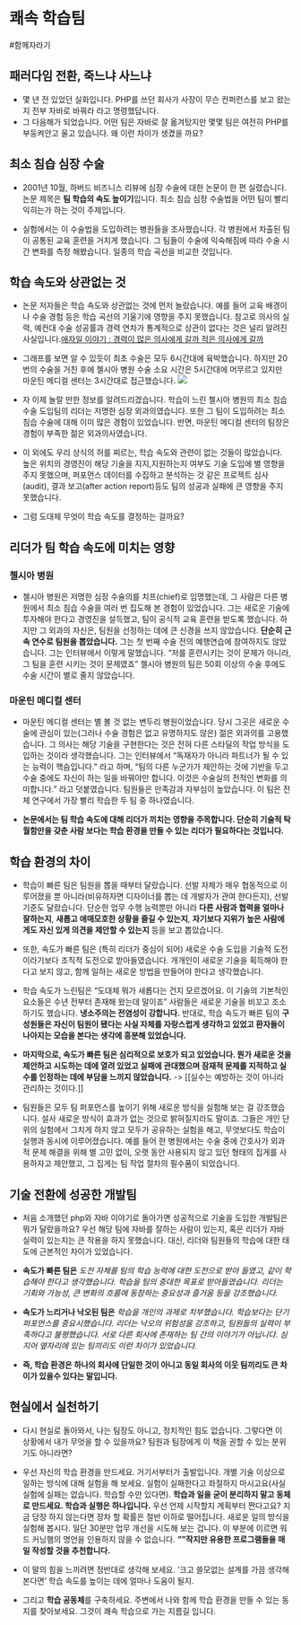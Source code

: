 # 쾌속 학습팀
#함께자라기

## 패러다임 전환, 죽느냐 사느냐
- 몇 년 전 있었던 실화입니다. PHP를 쓰던 회사가 사장이 무슨 컨퍼런스를 보고 왔는지 전부 자바로 바꿔라 라고 명령했답니다.
- 그 다음해가 되었습니다. 어떤 팀은 자바로 잘 옮겨탔지만 몇몇 팀은 여전히 PHP를 부둥켜안고 울고 있습니다. 왜 이런 차이가 생겼을 까요?


## 최소 침습 심장 수술
- 2001년 10월, 하버드 비즈니스 리뷰에 심장 수술에 대한 논문이 한 편 실렸습니다. 논문 제목은 **팀 학습의 속도 높이기**입니다. 최소 침습 심장 수술법을 어떤 팀이 빨리 익히는가 하는 것이 주제입니다.

- 실험에서는 이 수술법을 도입하려는 병원들을 조사했습니다. 각 병원에서 차출된 팀이 공통된 교육 훈련을 거치게 했습니다. 그 팀들이 수술에 익숙해짐에 따라 수술 시간 변화를 측정 해봤습니다. 일종의 학습 곡선을 비교한 것입니다.


## 학습 속도와 상관없는 것
- 논문 저자들은 학습 속도와 상관없는 것에 먼저 놀랐습니다. 예를 들어 교육 배경이나 수술 경험 등은 학습 곡선의 기울기에 영향을 주지 못했습니다.
참고로 의사의 실력, 예컨대 수술 성공률과 경력 연차가 통계적으로 상관이 없다는 것은 널리 알려진 사실입니다.[애자일 이야기 : 경력이 많은 의사에게 갈까 적은 의사에게 갈까](http://agile.egloos.com/4961611)

- 그래프를 보면 알 수 있듯이 최초 수술은 모두 6시간대에 육박했습니다. 하지만 20번의 수술을 거친 후에 첼시아 병원 수술 소요 시간은 5시간대에 머무르고 있지만 마운틴 메디컬 센터는 3시간대로 접근했습니다.
![](%E1%84%8F%E1%85%AB%E1%84%89%E1%85%A9%E1%86%A8%20%E1%84%92%E1%85%A1%E1%86%A8%E1%84%89%E1%85%B3%E1%86%B8%E1%84%90%E1%85%B5%E1%86%B7/IMG_6373858914E2-1.jpeg)

- 자 이제 놀랄 만한 정보를 알려드리겠습니다. 학습이 느린 첼시아 병원의 최소 침습 수술 도입팀의 리더는 저명한 심장 외과의였습니다. 또한 그 팀이 도입하려는 최소 침습 수술에 대해 이미 많은 경험이 있었습니다. 반면, 마운틴 메디컬 센터의 팀장은 경험이 부족한 젊은 외과의사였습니다.

- 이 외에도 우리 상식의 허를 찌르는, 학습 속도와 관련이 없는 것들이 많았습니다. 높은 위치의 경영진이 해당 기술을 지지,지원하는지 여부도 기술 도입에 별 영향을 주지 못했으며, 퍼포먼스 데이터를 수집하고 분석하는 것 같은 프로젝트 심사(audit), 결과 보고(after action report)등도 팀의 성공과 실패에 큰 영향을 주지 못했습니다.

- 그럼 도대체 무엇이 학습 속도를 결정하는 걸까요?

## 리더가 팀 학습 속도에 미치는 영향
### 첼시아 병원
- 첼시아 병원은 저명한 심장 수술의를 치프(chief)로 임명했는데, 그 사람은 다른 병원에서 최소 침습 수술을 여러 번 집도해 본 경험이 있었습니다. 그는 새로운 기술에 투자해야 한다고 경영진을 설득했고, 팀이 공식적 교육 훈련을 받도록 했습니다. 하지만 그 외과의 자신은, 팀원을 선정하는 데에 큰 신경을 쓰지 않았습니다. **단순히 근속 연수로 팀원을 뽑았습니다.**
그는 첫 번째 수술 전의 예행연습에 참여하지도 않았습니다. 그는 인터뷰에서 이렇게 말했습니다. “저를 훈련시키는 것이 문제가 아니라, 그 팀을 훈련 시키는 것이 문제였죠” 첼시아 병원의 팀은 50회 이상의 수술 후에도 수술 시간이 별로 줄지 않았습니다.

### 마운틴 메디컬 센터
- 마운틴 메디컬 센터는 별 볼 것 없는 변두리 병원이었습니다. 당시 그곳은 새로운 수술에 관심이 있는(그러나 수술 경험은 없고 유명하지도 않은) 젊은 외과의를 고용했습니다. 그 의사는 해당 기술을 구현한다는 것은 전혀 다른 스타딜의 작업 방식을 도입하는 것이라 생각했습니다.
그는 인터뷰에서 “독재자가 아니라 파트너가 될 수 있는 능력이 핵슴입니다.” 라고 하며, “팀의 다른 누군가가 제안하는 것에 기반을 두고 수술 중에도 자신이 하는 일을 바꿔야만 합니다. 이것은 수술실의 전적인 변화를 의미합니다.” 라고 덧붙였습니다. 팀원들은 만족감과 자부심이 높았습니다. 이 팀은 전체 연구에서 가장 빨리 학습한 두 팀 중 하나였습니다.

- **논문에서는 팀 학습 속도에 대해 리더가 끼치는 영향을 주목합니다. 단순히 기술적 탁월함만을 갖춘 사람 보다는 학습 환경을 만들 수 있는 리더가 필요하다는 것입니다.**

## 학습 환경의 차이
- 학습이 빠른 팀은 팀원을 뽑을 때부터 달랐습니다. 선발 자체가 매우 협동적으로 이루어졌을 뿐 아니라(비유하자면 디자이너를 뽑는 데 개발자가 관여 한다든지), 선발 기준도 달랐습니다. 단순한 업무 수행 능력뿐만 아니라 **다른 사람과 협력을 얼마나 잘하는지**, **새롭고 애매모호한 상황을 즐길 수 있는지**, **자기보다 지위가 높은 사람에게도 자신 있게 의견을 제안할 수 있는지** 등을 보고 뽑았습니다.

- 또한, 속도가 빠른 팀은 (특히 리더가 중심이 되어) 새로운 수술 도입을 기술적 도전이라기보다 조직적 도전으로 받아들였습니다. 개개인이 새로운 기술을 획득해야 한다고 보지 않고, 함께 일하는 새로운 방법을 만들어야 한다고 생각했습니다.

- 학습 속도가 느린팀은 “도대체 뭐가 새롭다는 건지 모르겠어요. 이 기술의 기본적인 요소들은 수년 전부터 존재해 왔는데 말이죠” 사람들은 새로운 기술을 비꼬고 조소하기도 했습니다. **냉소주의는 전염성이 강합니다.** 반대로, 학습 속도가 빠른 팀의 **구성원들은 자신이 팀원이 됐다는 사실 자체를 자랑스럽게 생각하고 있었고 환자들이 나아지는 모습을 본다는 생각에 흥분해 있었습니다.**

- **마지막으로, 속도가 빠른 팀은 심리적으로 보호가 되고 있었습니다. 뭔가 새로운 것을 제안하고 시도하는 데에 열려 있었고 실패에 관대했으며 잠재적 문제를 지적하고 실수를 인정하는 데에 부담을 느끼지 않았습니다.** -> [[실수는 예방하는 것이 아니라 관리하는 것이다.]]

- 팀원들은 모두 팀 퍼포먼스를 높이기 위해 새로운 방식을 실험해 보는 걸 강조했습니다. 설사 새로운 방식이 효과가 없는 것으로 밝혀질지라도 말이죠. 그들은 개인 단위의 실험에서 그치게 하지 않고 모두가 공유하는 실험을 해고, 무엇보다도 학습이 실행과 동시에 이루어졌습니다. 예를 들어 한 병원에서는 수술 중에 간호사가 외과적 문제 해결을 위해 별 고민 없이, 오랫 동안 사용되지 않고 있던 형태의 집게를 사용하자고 제안했고, 그 집게는 팀 작업 절차의 필수품이 되었습니다.

## 기술 전환에 성공한 개발팀
- 처음 소개했던 php와 자바 이야기로 돌아가면 성공적으로 기술을 도입한 개발팀은 뭐가 달랐을까요?
우선 해당 팀에 자바를 잘하는 사람이 있는지, 혹은 리더가 자바 실력이 있는지는 큰 작용을 하지 못했습니다. 대신, 리더와 팀원들의 학습에 대한 태도에 근본적인 차이가 있었습니다. 

- **속도가 빠른 팀은** *도전 자체를 팀의 학습 능력에 대한 도전으로 받아 들였고, 같이 학습해야 한다고 생각했습니다. 학습을 팀의 중대한 목표로 받아들였습니다. 리더는 기회와 가능성, 큰 변화의 흐름에 동참하는 중요성과 즐거움 등을 강조했습니다.* 

- **속도가 느리거나 낙오된 팀은** *학습을 개인의 과제로 치부했습니다. 학습보다는 단기 퍼포먼스를 중요시했습니다. 리더는 낙오의 위험성을 강조하고, 팀원들의 실력이 부족하다고 불평했습니다. 서로 다른 회사에 존재하는 팀 간의 이야기가 아닙니다. 심지어 옆자리에 있는 팀끼리도 이런 차이가 있었습니다.* 

- **즉, 학습 환경은 하나의 회사에 단일한 것이 아니고 동일 회사의 이웃 팀끼리도 큰 차이가 있을수 있다는 말입니다.**

## 현실에서 실천하기
- 다시 현실로 돌아와서, 나는 팀장도 아니고, 정치적인 힘도 없습니다. 그렇다면 이 상황에서 내가 무엇을 할 수 있을까요? 팀원과 팀장에게 이 책을 권할 수 있는 분위기도 아니라면? 

- 우선 자신의 학습 환경을 만드세요. 거기서부터가 출발입니다. 개별 기술 이상으로 일하는 방식에 대해 실험을 해 보세요. 실험이 실패한다고 좌절하지 마시고요(사실 실험에 실패는 없습니다. 학습할 수만 있다면). **학습과 일을 굳이 분리하지 말고 동체로 만드세요. 학습과 실행은 하나입니다.** 우선 언제 시작할지 계획부터 짠다고요? 지금 당장 하지 않는다면 장차 할 확률은 절반 이하로 떨어집니다. 새로운 일의 방식을 실험해 봅시다. 일단 30분만 업무 개선을 시도해 보는 겁니다. 이 부분에 이르면 워드 커닝햄의 명언을 인용하지 않을 수 없습니다. **””작지만 유용한 프로그램들을 매일 작성할 것을 추천합니다.**

- 이 말의 힘을 느끼려면 정반대로 생각해 보세요. ‘크고 쓸모없는 설계를 가끔 생각해 본다면’ 학습 속도를 높이는 데에 얼마나 도움이 될지.

- 그리고 **학습 공동체**를 구축하세요. 주변에서 나와 함께 학습 환경을 만들 수 있는 동지를 찾아보세요. 그것이 쾌속 학습으로 가는 지름길 입니다.













